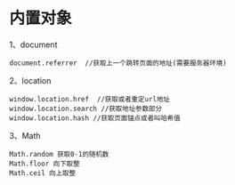 # 内置对象


1、document

```
document.referrer  //获取上一个跳转页面的地址(需要服务器环境)
```


2、location

```
window.location.href  //获取或者重定url地址
window.location.search //获取地址参数部分
window.location.hash //获取页面锚点或者叫哈希值
```

3、Math

```
Math.random 获取0-1的随机数
Math.floor 向下取整
Math.ceil 向上取整
```
